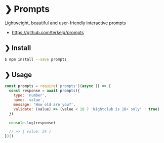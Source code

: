 # ❯ Prompts

Lightweight, beautiful and user-friendly interactive prompts

- <https://github.com/terkelg/prompts>

## ❯ Install

```sh
$ npm install --save prompts
```

## ❯ Usage

```js
const prompts = require('prompts')(async () => {
  const response = await prompts({
    type: 'number',
    name: 'value',
    message: 'How old are you?',
    validate: (value) => (value < 18 ? 'Nightclub is 18+ only' : true)
  })

  console.log(response)

  // => { value: 24 }
})()
```
